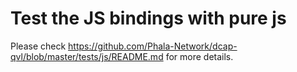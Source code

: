# Test the JS bindings with pure js

Please check https://github.com/Phala-Network/dcap-qvl/blob/master/tests/js/README.md for more details.
